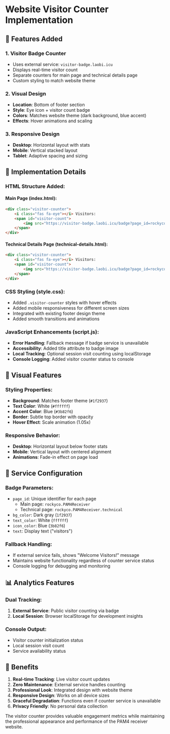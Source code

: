 # Website Visitor Counter Implementation

## 🎯 **Features Added**

### **1. Visitor Badge Counter**
- Uses external service: `visitor-badge.laobi.icu`
- Displays real-time visitor count
- Separate counters for main page and technical details page
- Custom styling to match website theme

### **2. Visual Design**
- **Location**: Bottom of footer section
- **Style**: Eye icon + visitor count badge
- **Colors**: Matches website theme (dark background, blue accent)
- **Effects**: Hover animations and scaling

### **3. Responsive Design**
- **Desktop**: Horizontal layout with stats
- **Mobile**: Vertical stacked layout
- **Tablet**: Adaptive spacing and sizing

## 📍 **Implementation Details**

### **HTML Structure Added:**

#### **Main Page (index.html):**
```html
<div class="visitor-counter">
    <i class="fas fa-eye"></i> Visitors: 
    <span id="visitor-count">
        <img src="https://visitor-badge.laobi.icu/badge?page_id=rockyco.PAM4Receiver&title=&bg_color=1f2937&text_color=ffffff&icon_color=3b82f6&text=visitors" alt="Visitor Count">
    </span>
</div>
```

#### **Technical Details Page (technical-details.html):**
```html
<div class="visitor-counter">
    <i class="fas fa-eye"></i> Visitors: 
    <span id="visitor-count">
        <img src="https://visitor-badge.laobi.icu/badge?page_id=rockyco.PAM4Receiver.technical&title=&bg_color=1f2937&text_color=ffffff&icon_color=3b82f6&text=visitors" alt="Visitor Count">
    </span>
</div>
```

### **CSS Styling (style.css):**
- Added `.visitor-counter` styles with hover effects
- Added mobile responsiveness for different screen sizes
- Integrated with existing footer design theme
- Added smooth transitions and animations

### **JavaScript Enhancements (script.js):**
- **Error Handling**: Fallback message if badge service is unavailable
- **Accessibility**: Added title attribute to badge image
- **Local Tracking**: Optional session visit counting using localStorage
- **Console Logging**: Added visitor counter status to console

## 🎨 **Visual Features**

### **Styling Properties:**
- **Background**: Matches footer theme (`#1f2937`)
- **Text Color**: White (`#ffffff`)
- **Accent Color**: Blue (`#3b82f6`)
- **Border**: Subtle top border with opacity
- **Hover Effect**: Scale animation (1.05x)

### **Responsive Behavior:**
- **Desktop**: Horizontal layout below footer stats
- **Mobile**: Vertical layout with centered alignment
- **Animations**: Fade-in effect on page load

## 🔧 **Service Configuration**

### **Badge Parameters:**
- `page_id`: Unique identifier for each page
  - Main page: `rockyco.PAM4Receiver`
  - Technical page: `rockyco.PAM4Receiver.technical`
- `bg_color`: Dark gray (`1f2937`)
- `text_color`: White (`ffffff`)
- `icon_color`: Blue (`3b82f6`)
- `text`: Display text ("visitors")

### **Fallback Handling:**
- If external service fails, shows "Welcome Visitors!" message
- Maintains website functionality regardless of counter service status
- Console logging for debugging and monitoring

## 📊 **Analytics Features**

### **Dual Tracking:**
1. **External Service**: Public visitor counting via badge
2. **Local Session**: Browser localStorage for development insights

### **Console Output:**
- Visitor counter initialization status
- Local session visit count
- Service availability status

## 🚀 **Benefits**

1. **Real-time Tracking**: Live visitor count updates
2. **Zero Maintenance**: External service handles counting
3. **Professional Look**: Integrated design with website theme
4. **Responsive Design**: Works on all device sizes
5. **Graceful Degradation**: Functions even if counter service is unavailable
6. **Privacy Friendly**: No personal data collection

The visitor counter provides valuable engagement metrics while maintaining the professional appearance and performance of the PAM4 receiver website.